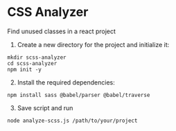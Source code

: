 # CSS Analyzer
Find unused classes in a react project

1. Create a new directory for the project and initialize it:
```
mkdir scss-analyzer
cd scss-analyzer
npm init -y
```

2. Install the required dependencies:

```
npm install sass @babel/parser @babel/traverse
```

3. Save script and run
```
node analyze-scss.js /path/to/your/project
```


